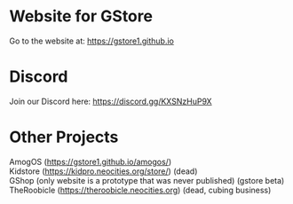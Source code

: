 # Website for GStore
Go to the website at: https://gstore1.github.io

# Discord

Join our Discord here: https://discord.gg/KXSNzHuP9X

# Other Projects

AmogOS  (https://gstore1.github.io/amogos/) <br>
Kidstore  (https://kidpro.neocities.org/store/) (dead) <br>
GShop (only website is a prototype that was never published) (gstore beta) <br>
TheRoobicle (https://theroobicle.neocities.org) (dead, cubing business)

